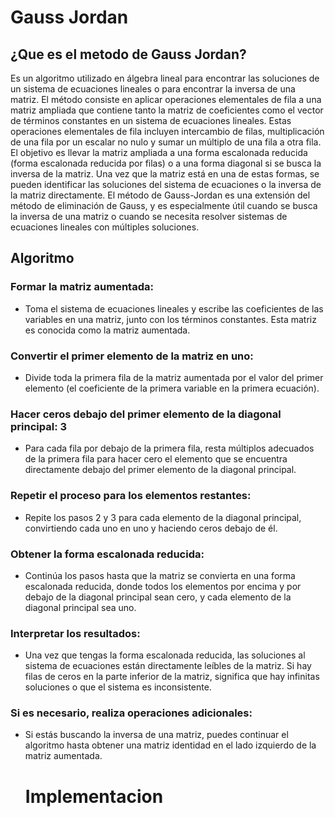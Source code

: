 # Gauss Jordan

## ¿Que es el metodo de Gauss Jordan?
  Es un algoritmo utilizado en álgebra lineal para encontrar las soluciones de un sistema de ecuaciones lineales o para encontrar la inversa de una matriz. 
  El método consiste en aplicar operaciones elementales de fila a una matriz ampliada que contiene tanto la matriz de coeficientes como el vector de términos 
  constantes en un sistema de ecuaciones lineales. Estas operaciones elementales de fila incluyen intercambio de filas, multiplicación de una fila por un escalar 
  no nulo y sumar un múltiplo de una fila a otra fila. El objetivo es llevar la matriz ampliada a una forma escalonada reducida (forma escalonada reducida por 
  filas) o a una forma diagonal si se busca la inversa de la matriz. Una vez que la matriz está en una de estas formas, se pueden identificar las soluciones del 
  sistema de ecuaciones o la inversa de la matriz directamente. El método de Gauss-Jordan es una extensión del método de eliminación de Gauss, y es especialmente 
  útil cuando se busca la inversa de una matriz o cuando se necesita resolver sistemas de ecuaciones lineales con múltiples soluciones.

## Algoritmo
### Formar la matriz aumentada: 
- Toma el sistema de ecuaciones lineales y escribe las coeficientes de las variables en una matriz, junto con 
  los términos constantes. Esta matriz es conocida como la matriz aumentada.

### Convertir el primer elemento de la matriz en uno: 
- Divide toda la primera fila de la matriz aumentada por el valor del primer elemento (el coeficiente de la 
  primera variable en la primera ecuación).

### Hacer ceros debajo del primer elemento de la diagonal principal: 3
- Para cada fila por debajo de la primera fila, resta múltiplos adecuados de la primera fila para hacer cero 
  el elemento que se encuentra directamente debajo 
  del primer elemento de la diagonal principal.

### Repetir el proceso para los elementos restantes: 
- Repite los pasos 2 y 3 para cada elemento de la diagonal principal, convirtiendo cada uno en uno y haciendo 
  ceros debajo de él.

### Obtener la forma escalonada reducida: 
- Continúa los pasos hasta que la matriz se convierta en una forma escalonada reducida, donde todos los elementos 
  por encima y por debajo de la diagonal principal sean cero, y cada elemento de la diagonal principal sea uno.

### Interpretar los resultados: 
- Una vez que tengas la forma escalonada reducida, las soluciones al sistema de ecuaciones están directamente leíbles 
  de la matriz. Si hay filas de ceros en la parte inferior de la matriz, significa que hay infinitas soluciones o que 
  el sistema es inconsistente.

### Si es necesario, realiza operaciones adicionales: 
- Si estás buscando la inversa de una matriz, puedes continuar el algoritmo hasta obtener una matriz identidad en el 
  lado izquierdo de la matriz aumentada.

  # Implementacion
  
